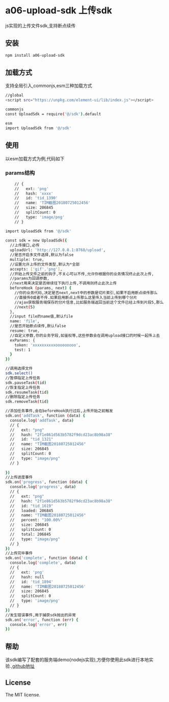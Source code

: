 <!--
 * @Description: 
 * @Author: xg-a06
 * @Date: 2019-06-03 15:00:22
 * @LastEditTime: 2019-06-03 15:56:46
 * @LastEditors: xg-a06
 -->
# a06-upload-sdk 上传sdk

js实现的上传文件sdk,支持断点续传

## 安装

```sh
npm install a06-upload-sdk
```

## 加载方式

支持全局引入,commonjs,esm三种加载方式

```sh
//global
<script src="https://unpkg.com/element-ui/lib/index.js"></script>

commonjs
const UploadSdk = require('@/sdk').default

esm
import UploadSdk from '@/sdk'
```

## 使用

以esm加载方式为例,代码如下

### params结构

```sh
    // {
    //   ext: 'png'
    //   hash: 'xxxx'
    //   id: 'tid_1390'
    //   name: 'TIM截图20180725012456'
    //   size: 206845
    //   splitCount: 0
    //   type: 'image/png'
    // }
```

```sh
import UploadSdk from '@/sdk'
  
const sdk = new UploadSdk({
  //上传接口,必传
  uploadUrl: 'http://127.0.0.1:8768/upload',  
  //是否开启多文件选择,默认为false
  multiple: true,
  //设置允许上传的文件类型,默认为*全部
  accepts: ['gif','png'],
  //开始上传文件之前的钩子,不关心可以不传,允许你根据你的业务情况终止此次上传,
  //params为回调参数,
  //next用来决定是否继续往下执行上传,不调用则终止此次上传
  beforeHook (params, next) {
    //你的业务代码,决定是否next,next中的参数是切片索引,如果不启用断点续传那么
    //直接传0或者不传.如果启用断点上传那么这里传入当前上传到哪个分片
    //ajax获取服务端保存的分片信息,比如服务端返回当前这个文件已经上传到片段5,那么
    //next(5)
  },
  //input file的name值,默认file
  name: 'file',
  //是否开始断点续传,默认false
  resume: true,
  //自定义参数,你的业务字段,如鉴权等,这些参数会在调用upload接口的时候一起传上去
  exParams: {
    token: 'xxxxxxxxxxooooooooo',
    test: 1
  }
})

//调用选择文件
sdk.select()
//暂停指定上传任务
sdk.pauseTask(tid)
//恢复指定上传任务
sdk.resumeTask(tid)
//删除指定上传任务
sdk.removeTask(tid)

//添加任务事件,会在beforeHook执行过后,上传开始之前触发
sdk.on('addTask', function (data) {
  console.log('addTask', data)
  // {
  //   ext: "png"
  //   hash: "2f1e861d563b5782f9dcd23ac8b98a38"
  //   id: "tid_1321"
  //   name: "TIM截图20180725012456"
  //   size: 206845
  //   splitCount: 0
  //   type: "image/png"
  // }
 
})
//上传进度事件
sdk.on('progress', function (data) {
  console.log('progress', data)
  // {
  //   ext: "png"
  //   hash: "2f1e861d563b5782f9dcd23ac8b98a38"
  //   id: "tid_1619"
  //   loaded: 206845
  //   name: "TIM截图20180725012456"
  //   percent: "100.00%"
  //   size: 206845
  //   splitCount: 0
  //   total: 206845
  //   type: "image/png"
  // }
})
//上传完毕事件
sdk.on('complete', function (data) {
  console.log('complete', data)
  // {
  //   ext: 'png'
  //   hash: null
  //   id: 'tid_1894'
  //   name: 'TIM截图20180725012456'
  //   size: 206845
  //   splitCount: 0
  //   type: 'image/png'
  // }
})
//发生错误事件,用于捕获sdk抛出的异常
sdk.on('error', function (err) {
  console.log('error', err)
})

```

## 帮助

该sdk编写了配套的服务端demo(nodejs实现),方便你使用此sdk进行本地实验.,[github地址](https://github.com/xg-a06/upload_sdk_demo_server)

## License

The MIT license.
